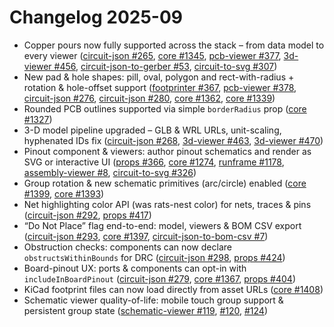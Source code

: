 # Changelog 2025-09

- Copper pours now fully supported across the stack – from data model to every viewer ([circuit-json #265](https://github.com/tscircuit/circuit-json/pull/265), [core #1345](https://github.com/tscircuit/core/pull/1345), [pcb-viewer #377](https://github.com/tscircuit/pcb-viewer/pull/377), [3d-viewer #456](https://github.com/tscircuit/3d-viewer/pull/456), [circuit-json-to-gerber #53](https://github.com/tscircuit/circuit-json-to-gerber/pull/53), [circuit-to-svg #307](https://github.com/tscircuit/circuit-to-svg/pull/307))
- New pad & hole shapes: pill, oval, polygon and rect-with-radius + rotation & hole-offset support ([footprinter #367](https://github.com/tscircuit/footprinter/pull/367), [pcb-viewer #378](https://github.com/tscircuit/pcb-viewer/pull/378), [circuit-json #276](https://github.com/tscircuit/circuit-json/pull/276), [circuit-json #280](https://github.com/tscircuit/circuit-json/pull/280), [core #1362](https://github.com/tscircuit/core/pull/1362), [core #1339](https://github.com/tscircuit/core/pull/1339))
- Rounded PCB outlines supported via simple `borderRadius` prop ([core #1327](https://github.com/tscircuit/core/pull/1327))
- 3-D model pipeline upgraded – GLB & WRL URLs, unit-scaling, hyphenated IDs fix ([circuit-json #268](https://github.com/tscircuit/circuit-json/pull/268), [3d-viewer #463](https://github.com/tscircuit/3d-viewer/pull/463), [3d-viewer #470](https://github.com/tscircuit/3d-viewer/pull/470))
- Pinout component & viewers: author pinout schematics and render as SVG or interactive UI ([props #366](https://github.com/tscircuit/props/pull/366), [core #1274](https://github.com/tscircuit/core/pull/1274), [runframe #1178](https://github.com/tscircuit/runframe/pull/1178), [assembly-viewer #8](https://github.com/tscircuit/assembly-viewer/pull/8), [circuit-to-svg #326](https://github.com/tscircuit/circuit-to-svg/pull/326))
- Group rotation & new schematic primitives (arc/circle) enabled ([core #1399](https://github.com/tscircuit/core/pull/1399), [core #1393](https://github.com/tscircuit/core/pull/1393))
- Net highlighting color API (was rats-nest color) for nets, traces & pins ([circuit-json #292](https://github.com/tscircuit/circuit-json/pull/292), [props #417](https://github.com/tscircuit/props/pull/417))
- “Do Not Place” flag end-to-end: model, viewers & BOM CSV export ([circuit-json #293](https://github.com/tscircuit/circuit-json/pull/293), [core #1397](https://github.com/tscircuit/core/pull/1397), [circuit-json-to-bom-csv #7](https://github.com/tscircuit/circuit-json-to-bom-csv/pull/7))
- Obstruction checks: components can now declare `obstructsWithinBounds` for DRC ([circuit-json #298](https://github.com/tscircuit/circuit-json/pull/298), [props #424](https://github.com/tscircuit/props/pull/424))
- Board-pinout UX: ports & components can opt-in with `includeInBoardPinout` ([circuit-json #279](https://github.com/tscircuit/circuit-json/pull/279), [core #1367](https://github.com/tscircuit/core/pull/1367), [props #404](https://github.com/tscircuit/props/pull/404))
- KiCad footprint files can now load directly from asset URLs ([core #1408](https://github.com/tscircuit/core/pull/1408))
- Schematic viewer quality-of-life: mobile touch group support & persistent group state ([schematic-viewer #119](https://github.com/tscircuit/schematic-viewer/pull/119), [#120](https://github.com/tscircuit/schematic-viewer/pull/120), [#124](https://github.com/tscircuit/schematic-viewer/pull/124))
